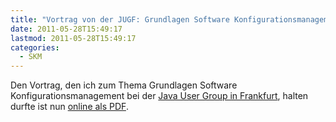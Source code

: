 ```yaml
---
title: "Vortrag von der JUGF: Grundlagen Software Konfigurationsmanagement online"
date: 2011-05-28T15:49:17
lastmod: 2011-05-28T15:49:17
categories:
  - SKM
---
```

Den Vortrag, den ich zum Thema Grundlagen Software Konfigurationsmanagement bei der [Java User Group in Frankfurt](http://jugf.de/), 
halten durfte ist nun [online als PDF](/files/JUGF2011SCM-20110525.pdf).
